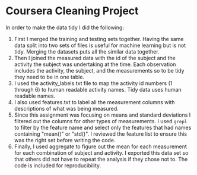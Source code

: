 Coursera Cleaning Project
=========================

In order to make the data tidy I did the following:

1. First I merged the training and testing sets together. Having the same data split into two sets of files is useful for machine learning but is not tidy. Merging the datasets puts all the similar data together.
1. Then I joined the measured data with the id of the subject and the activity the subject was undertaking at the time. Each observation includes the activity, the subject, and the measurements so to be tidy they need to be in one table. 
1. I used the activity_labels.txt file to map the activity id numbers (1 through 6) to human readable activity names. Tidy data uses human readable names.
1. I also used features.txt to label all the measurement columns with descriptions of what was being measured.
1. Since this assignment was focusing on means and standard deviations I filtered out the columns for other types of measurements. I used `grepl` to filter by the feature name and select only the features that had names containing "mean()" or "std()". I reviewed the feature list to ensure this was the right set before writing the code.
1. Finally, I used aggregate to figure out the mean for each measurement for each combination of subject and activity. I exported this data set so that others did not have to repeat the analysis if they chose not to. The code is included for reproducibility.



